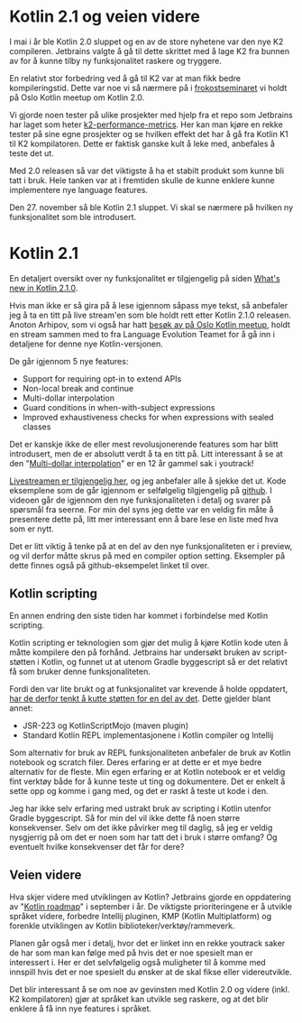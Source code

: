 # Kotlin 2.1 og veien videre

I mai i år ble Kotlin 2.0 sluppet og en av de store nyhetene var den nye K2 compileren.
Jetbrains valgte å gå til dette skrittet med å lage K2 fra bunnen av for å kunne tilby ny funksjonalitet raskere og tryggere.

En relativt stor forbedring ved å gå til K2 var at man fikk bedre kompileringstid.
Dette var noe vi så nærmere på i [frokostseminaret](https://www.meetup.com/meetup-group-nwerbymu/events/302809664) vi holdt på Oslo Kotlin meetup om Kotlin 2.0.

Vi gjorde noen tester på ulike prosjekter med hjelp fra et repo som Jetbrains har laget som heter [k2-performance-metrics](https://github.com/Kotlin/k2-performance-metrics).
Her kan man kjøre en rekke tester på sine egne prosjekter og se hvilken effekt det har å gå fra Kotlin K1 til K2 kompilatoren. Dette er faktisk ganske kult å leke med, anbefales å teste det ut.

Med 2.0 releasen så var det viktigste å ha et stabilt produkt som kunne bli tatt i bruk. 
Hele tanken var at i fremtiden skulle de kunne enklere kunne implementere nye language features.

Den 27. november så ble Kotlin 2.1 sluppet. Vi skal se nærmere på hvilken ny funksjonalitet som ble introdusert.

# Kotlin 2.1

En detaljert oversikt over ny funksjonalitet er tilgjengelig på siden [What's new in Kotlin 2.1.0](https://kotlinlang.org/docs/whatsnew21.html).

Hvis man ikke er så gira på å lese igjennom såpass mye tekst, så anbefaler jeg å ta en titt på live stream'en som ble holdt rett etter Kotlin 2.1.0 releasen.
Anoton Arhipov, som vi også har hatt [besøk av på Oslo Kotlin meetup](https://www.meetup.com/meetup-group-nwerbymu/events/287832922/?utm_medium=referral&utm_campaign=share-btn_savedevents_share_modal&utm_source=link),
holdt en stream sammen med to fra Language Evolution Teamet for å gå inn i detaljene for denne nye Kotlin-versjonen.

De går igjennom 5 nye features:
- Support for requiring opt-in to extend APIs
- Non-local break and continue
- Multi-dollar interpolation
- Guard conditions in when-with-subject expressions
- Improved exhaustiveness checks for when expressions with sealed classes

Det er kanskje ikke de eller mest revolusjonerende features som har blitt introdusert, men de er absolutt verdt å ta en titt på.
Litt interessant å se at den "[Multi-dollar interpolation](https://youtrack.jetbrains.com/issue/KT-2425/Multidollar-interpolation-improve-handling-of-in-string-literals)" er en 12 år gammel sak i youtrack!

[Livestreamen er tilgjengelig her](https://www.youtube.com/live/jlgRcpVRqEo?si=C9YrEFPgQoe6XK6w), og jeg anbefaler alle å sjekke det ut.
Kode eksemplene som de går igjennom er selfølgelig tilgjengelig på [github](https://github.com/antonarhipov/kotlin-langauge-updates-2.1.0).
I videoen går de igjennom den nye funksjonaliteten i detalj og svarer på spørsmål fra seerne. 
For min del syns jeg dette var en veldig fin måte å presentere dette på, litt mer interessant enn å bare lese en liste med hva som er nytt.

Det er litt viktig å tenke på at en del av den nye funksjonaliteten er i preview, og vil derfor måtte skrus på med en compiler option setting.
Eksempler på dette finnes også på github-eksempelet linket til over.

## Kotlin scripting

En annen endring den siste tiden har kommet i forbindelse med Kotlin scripting.

Kotlin scripting er teknologien som gjør det mulig å kjøre Kotlin kode uten å måtte kompilere den på forhånd.
Jetbrains har undersøkt bruken av script-støtten i Kotlin, og funnet ut at utenom Gradle byggescript så er det relativt få som bruker denne funksjonaliteten.

Fordi den var lite brukt og at funksjonalitet var krevende å holde oppdatert, [har de derfor tenkt å kutte støtten for en del av det](https://blog.jetbrains.com/kotlin/2024/11/state-of-kotlin-scripting-2024/).
Dette gjelder blant annet:
- JSR-223 og KotlinScriptMojo (maven plugin)
- Standard Kotlin REPL implementasjonene i Kotlin compiler og Intellij

Som alternativ for bruk av REPL funksjonaliteten anbefaler de bruk av Kotlin notebook og scratch filer. Deres erfaring er at dette er et mye bedre alternativ for de fleste.
Min egen erfaring er at Kotlin notebook er et veldig fint verktøy både for å kunne teste ut ting og dokumentere.
Det er enkelt å sette opp og komme i gang med, og det er raskt å teste ut kode i den.

Jeg har ikke selv erfaring med ustrakt bruk av scripting i Kotlin utenfor Gradle byggescript.
Så for min del vil ikke dette få noen større konsekvenser. 
Selv om det ikke påvirker meg til daglig, så jeg er veldig nysgjerrig på om det er noen som har tatt det i bruk i større omfang?
Og eventuelt hvilke konsekvenser det får for dere?

## Veien videre

Hva skjer videre med utviklingen av Kotlin? Jetbrains gjorde en oppdatering av "[Kotlin roadmap](https://kotlinlang.org/docs/roadmap.html)" i september i år.
De viktigste prioriteringene er å utvikle språket videre, forbedre Intellij pluginen, KMP (Kotlin Multiplatform) og forenkle utviklingen av Kotlin biblioteker/verktøy/rammeverk.

Planen går også mer i detalj, hvor det er linket inn en rekke youtrack saker de har som man kan følge med på hvis det er noe spesielt man er interessert i.
Her er det selvfølgelig også muligheter til å komme med innspill hvis det er noe spesielt du ønsker at de skal fikse eller videreutvikle.

Det blir interessant å se om noe av gevinsten med Kotlin 2.0 og videre (inkl. K2 kompilatoren) gjør at språket kan utvikle seg raskere, og at det blir enklere å få inn nye features i språket.
